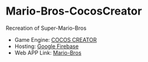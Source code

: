 # Mario-Bros-CocosCreator

Recreation of Super-Mario-Bros
* Game Engine: [COCOS CREATOR](https://www.cocos.com/en/creator)
* Hosting: [Google Firebase](https://firebase.google.com/)
* Web APP Link: [Mario-Bros](https://mario002-a9cb5.firebaseapp.com/)
